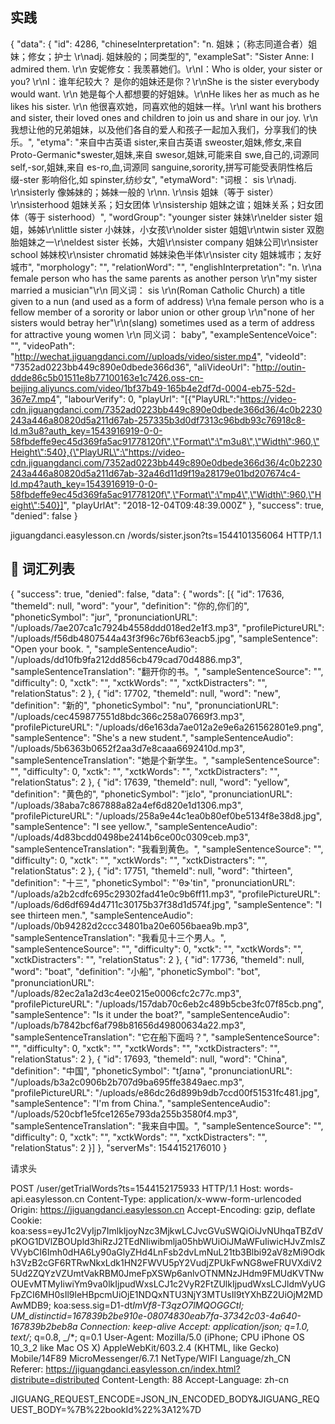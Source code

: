 ## 实践

{
"data": {
"id": 4286,
"chineseInterpretation": "n. 姐妹；（称志同道合者）姐妹；修女；护士 \r\nadj. 姐妹般的；同类型的",
"exampleSat": "Sister Anne: I admired them. \r\n 安妮修女：我羡慕她们。\r\nI：Who is older, your sister or you? \r\nI：谁年纪较大？ 是你的姐妹还是你？\r\nShe is the sister everybody would want. \r\n 她是每个人都想要的好姐妹。\r\nHe likes her as much as he likes his sister. \r\n 他很喜欢她，同喜欢他的姐妹一样。\r\nI want his brothers and sister, their loved ones and children to join us and share in our joy. \r\n 我想让他的兄弟姐妹，以及他们各自的爱人和孩子一起加入我们，分享我们的快乐。",
"etyma": "来自中古英语 sister,来自古英语 sweoster,姐妹,修女,来自 Proto-Germanic\*swester,姐妹,来自 swesor,姐妹,可能来自 swe,自己的,词源同 self,-sor,姐妹,来自 es-ro,血,词源同 sanguine,sorority,拼写可能受表阴性格后缀-ster 影响俗化,如 spinster,纺纱女",
"etymaWord": "词根： sis \r\nadj. \r\nsisterly 像姊妹的；姊妹一般的 \r\nn. \r\nsis 姐妹（等于 sister） \r\nsisterhood 姐妹关系；妇女团体 \r\nsistership 姐妹之谊；姐妹关系；妇女团体（等于 sisterhood）",
"wordGroup": "younger sister 妹妹\r\nelder sister 姐姐，姊姊\r\nlittle sister 小妹妹，小女孩\r\nolder sister 姐姐\r\ntwin sister 双胞胎姐妹之一\r\neldest sister 长姊，大姐\r\nsister company 姐妹公司\r\nsister school 姊妹校\r\nsister chromatid 姊妹染色半体\r\nsister city 姐妹城市；友好城市",
"morphology": "",
"relationWord": "",
"englishInterpretation": "n. \r\na female person who has the same parents as another person \r\n\"my sister married a musician\"\r\n 同义词： sis \r\n(Roman Catholic Church) a title given to a nun (and used as a form of address) \r\na female person who is a fellow member of a sorority or labor union or other group \r\n\"none of her sisters would betray her\"\r\n(slang) sometimes used as a term of address for attractive young women \r\n 同义词： baby",
"exampleSentenceVoice": "",
"videoPath": "http://wechat.jiguangdanci.com//uploads/video/sister.mp4",
"videoId": "7352ad0223bb449c890e0dbede366d36",
"aliVideoUrl": "http://outin-ddde86c5b01511e8b77100163e1c7426.oss-cn-beijing.aliyuncs.com/video/1bf37b49-165b4e2df7d-0004-eb75-52d-367e7.mp4",
"labourVerify": 0,
"playUrl": "[{\"PlayURL\":\"https://video-cdn.jiguangdanci.com/7352ad0223bb449c890e0dbede366d36/4c0b2230243a446a80820d5a211d67ab-257335b3d0df7313c96bdb93c76918c8-ld.m3u8?auth_key=1543916919-0-0-58fbdeffe9ec45d369fa5ac91778120f\",\"Format\":\"m3u8\",\"Width\":960,\"Height\":540},{\"PlayURL\":\"https://video-cdn.jiguangdanci.com/7352ad0223bb449c890e0dbede366d36/4c0b2230243a446a80820d5a211d67ab-32a46d11d9f19a28179e01bd207674c4-ld.mp4?auth_key=1543916919-0-0-58fbdeffe9ec45d369fa5ac91778120f\",\"Format\":\"mp4\",\"Width\":960,\"Height\":540}]",
"playUrlAt": "2018-12-04T09:48:39.000Z"
},
"success": true,
"denied": false
}

jiguangdanci.easylesson.cn
/words/sister.json?ts=1544101356064 HTTP/1.1

##  词汇列表

{
"success": true,
"denied": false,
"data": {
"words": [{
"id": 17636,
"themeId": null,
"word": "your",
"definition": "你的,你们的",
"phoneticSymbol": "jʊr",
"pronunciationURL": "/uploads/7ae207ca1c7924b4558ddd018ed2e1f3.mp3",
"profilePictureURL": "/uploads/f56db4807544a43f3f96c76bf63eacb5.jpg",
"sampleSentence": "Open your book. ",
"sampleSentenceAudio": "/uploads/dd10fb9fa212dd856cb479cad70d4886.mp3",
"sampleSentenceTranslation": "翻开你的书。",
"sampleSentenceSource": "",
"difficulty": 0,
"xctk": "",
"xctkWords": "",
"xctkDistracters": "",
"relationStatus": 2
}, {
"id": 17702,
"themeId": null,
"word": "new",
"definition": "新的",
"phoneticSymbol": "nu",
"pronunciationURL": "/uploads/cec459877551d8bdc366c258a07669f3.mp3",
"profilePictureURL": "/uploads/d6e163da7ae012a2e9e6a261562801e9.png",
"sampleSentence": "She's a new student.",
"sampleSentenceAudio": "/uploads/5b6363b0652f2aa3d7e8caaa6692410d.mp3",
"sampleSentenceTranslation": "她是个新学生。",
"sampleSentenceSource": "",
"difficulty": 0,
"xctk": "",
"xctkWords": "",
"xctkDistracters": "",
"relationStatus": 2
}, {
"id": 17639,
"themeId": null,
"word": "yellow",
"definition": "黄色的",
"phoneticSymbol": "ˈjɛlo",
"pronunciationURL": "/uploads/38aba7c867888a82a4ef6d820e1d1306.mp3",
"profilePictureURL": "/uploads/258a9e44c1ea0b80ef0be5134f8e38d8.jpg",
"sampleSentence": "I see yellow.",
"sampleSentenceAudio": "/uploads/4d83bcdd0498be2414b6ce00c0309ceb.mp3",
"sampleSentenceTranslation": "我看到黄色。",
"sampleSentenceSource": "",
"difficulty": 0,
"xctk": "",
"xctkWords": "",
"xctkDistracters": "",
"relationStatus": 2
}, {
"id": 17751,
"themeId": null,
"word": "thirteen",
"definition": "十三",
"phoneticSymbol": "'θɝ'tin",
"pronunciationURL": "/uploads/a2b2cdfc695c29302fad41e0c9b6ff11.mp3",
"profilePictureURL": "/uploads/6d6df694d4711c30175b37f38d1d574f.jpg",
"sampleSentence": "I see thirteen men.",
"sampleSentenceAudio": "/uploads/0b94282d2ccc34801ba20e6056baea9b.mp3",
"sampleSentenceTranslation": "我看见十三个男人。",
"sampleSentenceSource": "",
"difficulty": 0,
"xctk": "",
"xctkWords": "",
"xctkDistracters": "",
"relationStatus": 2
}, {
"id": 17736,
"themeId": null,
"word": "boat",
"definition": "小船",
"phoneticSymbol": "bot",
"pronunciationURL": "/uploads/82ec2a1a2d3c4ee0215e0006cfc2c77c.mp3",
"profilePictureURL": "/uploads/157dab70c6eb2c489b5cbe3fc07f85cb.png",
"sampleSentence": "Is it under the boat?",
"sampleSentenceAudio": "/uploads/b7842bcf6af798b81656d49800634a22.mp3",
"sampleSentenceTranslation": "它在船下面吗？",
"sampleSentenceSource": "",
"difficulty": 0,
"xctk": "",
"xctkWords": "",
"xctkDistracters": "",
"relationStatus": 2
}, {
"id": 17693,
"themeId": null,
"word": "China",
"definition": "中国",
"phoneticSymbol": "tʃaɪnə",
"pronunciationURL": "/uploads/b3a2c0906b2b707d9ba695ffe3849aec.mp3",
"profilePictureURL": "/uploads/e86dc26d899b9db7ccd00f51531fc481.jpg",
"sampleSentence": "I'm from China.",
"sampleSentenceAudio": "/uploads/520cbf1e5fce1265e793da255b3580f4.mp3",
"sampleSentenceTranslation": "我来自中国。",
"sampleSentenceSource": "",
"difficulty": 0,
"xctk": "",
"xctkWords": "",
"xctkDistracters": "",
"relationStatus": 2
}]
},
"serverMs": 1544152176010
}

请求头

POST /user/getTrialWords?ts=1544152175933 HTTP/1.1
Host: words-api.easylesson.cn
Content-Type: application/x-www-form-urlencoded
Origin: https://jiguangdanci.easylesson.cn
Accept-Encoding: gzip, deflate
Cookie: koa:sess=eyJ1c2VyIjp7ImlkIjoyNzc3MjkwLCJvcGVuSWQiOiJvNUhqaTBZdVpKOG1DVlZBOUpld3hiRzJ2TEdNIiwibmlja05hbWUiOiJMaWFuIiwicHJvZmlsZVVybCI6Imh0dHA6Ly90aGlyZHd4LnFsb2dvLmNuL21tb3Blbi92aV8zMi9Odkh3VzB2cGF6RTRwNkxLdk1HN2FWVU5pY2VudjZPUkFwNG8weFRUVXdiV25Ud2ZQYzVZUmtVakRBM0JmeFpXSWp6anlvOTNMNzJHdm9FMUdKVTNwOUEvMTMyIiwiYm9va0lkIjpudWxsLCJ1c2VyR2FtZUlkIjpudWxsLCJldmVyUGFpZCI6MH0sIl9leHBpcmUiOjE1NDQxNTU3NjY3MTUsIl9tYXhBZ2UiOjM2MDAwMDB9; koa:sess.sig=D1-dt*ImVf8-T3qzO7lMQOGGCtI; UM_distinctid=167839b2be910e-08074830eab7fa-37342c03-4a640-167839b2beb8a
Connection: keep-alive
Accept: application/json; q=1.0, text/*; q=0.8, \_/\*; q=0.1
User-Agent: Mozilla/5.0 (iPhone; CPU iPhone OS 10_3_2 like Mac OS X) AppleWebKit/603.2.4 (KHTML, like Gecko) Mobile/14F89 MicroMessenger/6.7.1 NetType/WIFI Language/zh_CN
Referer: https://jiguangdanci.easylesson.cn/index.html?distribute=distributed
Content-Length: 88
Accept-Language: zh-cn

JIGUANG_REQUEST_ENCODE=JSON_IN_ENCODED_BODY&JIGUANG_REQUEST_BODY=%7B%22bookId%22%3A12%7D
